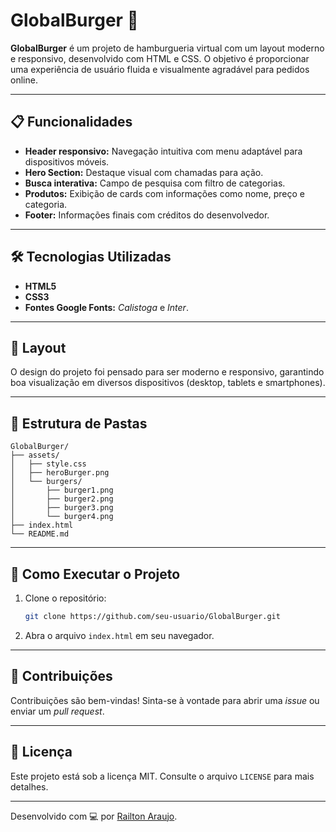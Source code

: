 # GlobalBurger 🍔

**GlobalBurger** é um projeto de hamburgueria virtual com um layout moderno e responsivo, desenvolvido com HTML e CSS. O objetivo é proporcionar uma experiência de usuário fluida e visualmente agradável para pedidos online.

---

## 📋 Funcionalidades

- **Header responsivo:** Navegação intuitiva com menu adaptável para dispositivos móveis.
- **Hero Section:** Destaque visual com chamadas para ação.
- **Busca interativa:** Campo de pesquisa com filtro de categorias.
- **Produtos:** Exibição de cards com informações como nome, preço e categoria.
- **Footer:** Informações finais com créditos do desenvolvedor.

---

## 🛠️ Tecnologias Utilizadas

- **HTML5**
- **CSS3**
- **Fontes Google Fonts:** *Calistoga* e *Inter*.

---

## 🎨 Layout

O design do projeto foi pensado para ser moderno e responsivo, garantindo boa visualização em diversos dispositivos (desktop, tablets e smartphones).

---

## 📂 Estrutura de Pastas

```
GlobalBurger/
├── assets/
│   ├── style.css
│   ├── heroBurger.png
│   └── burgers/
│       ├── burger1.png
│       ├── burger2.png
│       ├── burger3.png
│       └── burger4.png
├── index.html
└── README.md
```

---

## 🚀 Como Executar o Projeto

1. Clone o repositório:
   ```bash
   git clone https://github.com/seu-usuario/GlobalBurger.git
   ```
2. Abra o arquivo `index.html` em seu navegador.

---

## 🤝 Contribuições

Contribuições são bem-vindas! Sinta-se à vontade para abrir uma *issue* ou enviar um *pull request*.

---

## 📜 Licença

Este projeto está sob a licença MIT. Consulte o arquivo `LICENSE` para mais detalhes.

---

Desenvolvido com 💻 por [Railton Araujo](https://github.com/railtonoficial).
